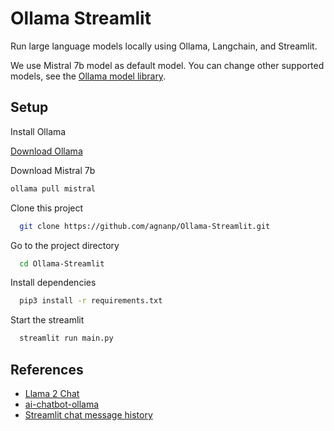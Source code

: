 
# Ollama Streamlit

Run large language models locally using Ollama, Langchain, and Streamlit.

We use Mistral 7b model as default model. You can change other supported models, see the [Ollama model library](https://github.com/jmorganca/ollama#model-library).

## Setup

Install Ollama

[Download Ollama](https://ollama.ai/download)

Download Mistral 7b
```bash
ollama pull mistral
```

Clone this project

```bash
  git clone https://github.com/agnanp/Ollama-Streamlit.git
```

Go to the project directory

```bash
  cd Ollama-Streamlit
```

Install dependencies

```bash
  pip3 install -r requirements.txt
```

Start the streamlit

```bash
  streamlit run main.py
```


## References

 - [Llama 2 Chat](https://github.com/dataprofessor/llama2/tree/master)
 - [ai-chatbot-ollama](https://github.com/lalanikarim/ai-chatbot-ollama)
 - [Streamlit chat message history](https://python.langchain.com/docs/integrations/memory/streamlit_chat_message_history)

